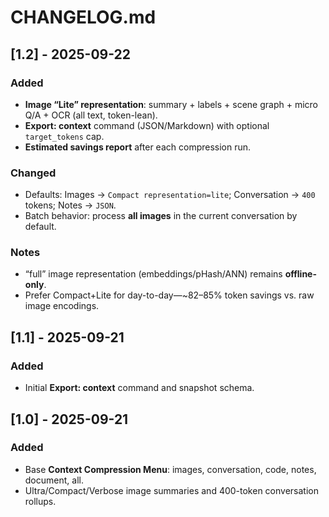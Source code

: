 # CHANGELOG.md

## [1.2] - 2025-09-22
### Added
- **Image “Lite” representation**: summary + labels + scene graph + micro Q/A + OCR (all text, token-lean).
- **Export: context** command (JSON/Markdown) with optional `target_tokens` cap.
- **Estimated savings report** after each compression run.

### Changed
- Defaults: Images → `Compact representation=lite`; Conversation → `400` tokens; Notes → `JSON`.
- Batch behavior: process **all images** in the current conversation by default.

### Notes
- “full” image representation (embeddings/pHash/ANN) remains **offline-only**.
- Prefer Compact+Lite for day-to-day—~82–85% token savings vs. raw image encodings.

## [1.1] - 2025-09-21
### Added
- Initial **Export: context** command and snapshot schema.

## [1.0] - 2025-09-21
### Added
- Base **Context Compression Menu**: images, conversation, code, notes, document, all.
- Ultra/Compact/Verbose image summaries and 400-token conversation rollups.


